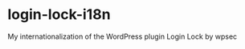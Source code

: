 login-lock-i18n
===============

My internationalization of the WordPress plugin Login Lock by wpsec
